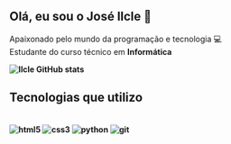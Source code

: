 ## Olá, eu sou o José Ilcle 👋
Apaixonado pelo mundo da programação e tecnologia 💻<br>
Estudante do curso técnico em <b>Informática<b>

![Ilcle GitHub stats](https://github-readme-stats.vercel.app/api?username=JoseIlcle14&show_icons=true&theme=radical)


## Tecnologias que utilizo

<div style='display inline_block'><br>
<img align="center" alt="html5" src="https://img.shields.io/badge/HTML5-E34F26?style=for-the-badge&logo=html5&logoColor=white">
<img align="center" alt="css3" src="https://img.shields.io/badge/CSS3-1572B6?style=for-the-badge&logo=css3&logoColor=white"> 
<img align="center" alt="python" src="https://img.shields.io/badge/Python-14354C?style=for-the-badge&logo=python&logoColor=white">
<img align="center" alt="git" src="https://img.shields.io/badge/GIT-E44C30?style=for-the-badge&logo=git&logoColor=white)">
 
</div> <br>




